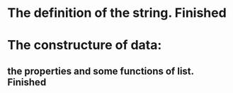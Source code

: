 # The definition of the string.  Finished
# The constructure of data:
## the properties and some functions of list. Finished
